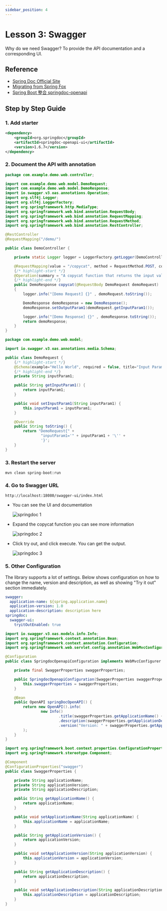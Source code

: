```yaml
---
sidebar_position: 4
---
```


# Lesson 3:  Swagger

Why do we need Swagger? To provide the API documentation and a corresponding UI.

## Reference

- [Spring Doc Official Site](https://springdoc.org/)
- [Migrating from Spring Fox](https://springdoc.org/migrating-from-springfox.html)
- [Spring Boot 整合 springdoc-openapi](https://blog.csdn.net/wangzhihao1994/article/details/108408595)

## Step by Step Guide

### 1. Add starter

```xml title="pom.xml"
<dependency>
    <groupId>org.springdoc</groupId>
    <artifactId>springdoc-openapi-ui</artifactId>
    <version>1.6.7</version>
</dependency>
```

### 2. Document the API with annotation

```java title="com.example.demo.web.controller.DemoController" showLineNumbers
package com.example.demo.web.controller;

import com.example.demo.web.model.DemoRequest;
import com.example.demo.web.model.DemoResponse;
import io.swagger.v3.oas.annotations.Operation;
import org.slf4j.Logger;
import org.slf4j.LoggerFactory;
import org.springframework.http.MediaType;
import org.springframework.web.bind.annotation.RequestBody;
import org.springframework.web.bind.annotation.RequestMapping;
import org.springframework.web.bind.annotation.RequestMethod;
import org.springframework.web.bind.annotation.RestController;

@RestController
@RequestMapping("/demo/")

public class DemoController {

    private static Logger logger = LoggerFactory.getLogger(DemoController.class);

    @RequestMapping(value = "/copycat", method = RequestMethod.POST, consumes = MediaType.APPLICATION_JSON_VALUE, produces = MediaType.APPLICATION_JSON_VALUE)
    {/* highlight-start */}
    @Operation(summary = "A copycat function that returns the input value.", description = "The value in outputParam1 copies the value in inputParam1.")
    {/* highlight-end */}
    public DemoResponse copycat(@RequestBody DemoRequest demoRequest)
    {
        logger.info("[Demo Request] {}" , demoRequest.toString());

        DemoResponse demoResponse = new DemoResponse();
        demoResponse.setOutputParam1(demoRequest.getInputParam1());

        logger.info("[Demo Response] {}" , demoResponse.toString());
        return demoResponse;
    }
}

```

```java title="com.example.demo.web.model.DemoRequest" showLineNumbers
package com.example.demo.web.model;

import io.swagger.v3.oas.annotations.media.Schema;

public class DemoRequest {
    {/* highlight-start */}
    @Schema(example="Hello World", required = false, title="Input Parameter 1")
    {/* highlight-end */}
    private String inputParam1;

    public String getInputParam1() {
        return inputParam1;
    }

    public void setInputParam1(String inputParam1) {
        this.inputParam1 = inputParam1;
    }

    @Override
    public String toString() {
        return "DemoRequest{" +
                "inputParam1='" + inputParam1 + '\'' +
                '}';
    }
}
```




### 3. Restart the server

```shell
mvn clean spring-boot:run
```

### 4.  Go to Swagger URL

```
http://localhost:18080/swagger-ui/index.html
```

-  You can see the UI and documentation 

    ![springdoc 1](/img/springboot/springdoc-swagger-1.PNG)

- Expand the copycat function you can see more information

    ![springdoc 2](/img/springboot/springdoc-swagger-2.PNG)

- Click try out, and click execute. You can get the output.

    ![springdoc 3](/img/springboot/springdoc-swagger-3.PNG)


### 5. Other Configuration

The library supports a lot of settings. Below shows configuration on how to change the name, version and description, as well as showing "Try it out" section immediately. 

```yaml title=application.yml
swagger:
  application-name: ${spring.application.name}
  application-version: 1.0
  application-description: description here
springdoc:
  swagger-ui:
    tryitOutEnabled: true
```

```java title=SpringdocOpenapiConfiguration.java showLineNumbers
import io.swagger.v3.oas.models.info.Info;
import org.springframework.context.annotation.Bean;
import org.springframework.context.annotation.Configuration;
import org.springframework.web.servlet.config.annotation.WebMvcConfigurer;

@Configuration
public class SpringdocOpenapiConfiguration implements WebMvcConfigurer {

    private final SwaggerProperties swaggerProperties;

    public SpringdocOpenapiConfiguration(SwaggerProperties swaggerProperties) {
        this.swaggerProperties = swaggerProperties;
    }

    @Bean
    public OpenAPI springDocOpenAPI() {
        return new OpenAPI().info(
                new Info()
                        .title(swaggerProperties.getApplicationName() + " API Documentation")
                        .description(swaggerProperties.getApplicationDescription())
                        .version("Version: " + swaggerProperties.getApplicationVersion())
        );
    }
}
```

```java title=SwaggerProperties.java showLineNumbers
import org.springframework.boot.context.properties.ConfigurationProperties;
import org.springframework.stereotype.Component;

@Component
@ConfigurationProperties("swagger")
public class SwaggerProperties {

    private String applicationName;
    private String applicationVersion;
    private String applicationDescription;

    public String getApplicationName() {
        return applicationName;
    }

    public void setApplicationName(String applicationName) {
        this.applicationName = applicationName;
    }

    public String getApplicationVersion() {
        return applicationVersion;
    }

    public void setApplicationVersion(String applicationVersion) {
        this.applicationVersion = applicationVersion;
    }

    public String getApplicationDescription() {
        return applicationDescription;
    }

    public void setApplicationDescription(String applicationDescription) {
        this.applicationDescription = applicationDescription;
    }
}
```